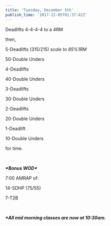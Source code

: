 ```yaml
---
title: 'Tuesday, December 5th'
publish_time: '2017-12-05T01:37:42Z'
---
```


Deadlifts 4-4-4-4 to a 4RM

then,

5-Deadlifts (315/215) *scale to 85%1RM*

50-Double Unders

4-Deadlifts

40-Double Unders

3-Deadlifts

30-Double Unders

2-Deadlifts

20-Double Unders

1-Deadlift

10-Double Unders

for time.

 

***\*Bonus WOD\****

7:00 AMRAP of:

14-SDHP (75/55)

7-T2B

 

***\*All mid morning classes are now at 10:30am.***
